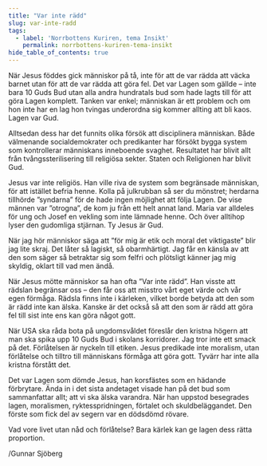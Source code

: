 ```yaml
---
title: "Var inte rädd"
slug: var-inte-radd
tags:
  - label: 'Norrbottens Kuriren, tema Insikt'
    permalink: norrbottens-kuriren-tema-insikt
hide_table_of_contents: true
---
```

När Jesus föddes gick människor på tå, inte för att de var rädda att väcka barnet utan för att de var rädda att göra fel. Det var Lagen som gällde – inte bara 10 Guds Bud utan alla andra hundratals bud som hade lagts till för att göra Lagen komplett. Tanken var enkel; människan är ett problem och om hon inte har en lag hon tvingas underordna sig kommer allting att bli kaos. Lagen var Gud.

<!--truncate-->

Alltsedan dess har det funnits olika försök att disciplinera människan. Både välmenande socialdemokrater och predikanter har försökt bygga system som kontrollerar människans inneboende svaghet. Resultatet har blivit allt från tvångssterilisering till religiösa sekter. Staten och Religionen har blivit Gud.

Jesus var inte religiös. Han ville riva de system som begränsade människan, för att istället befria henne. Kolla på julkrubban så ser du mönstret; herdarna tillhörde ”syndarna” för de hade ingen möjlighet att följa Lagen. De vise männen var ”otrogna”, de kom ju från ett helt annat land. Maria var alldeles för ung och Josef en vekling som inte lämnade henne. Och över alltihop lyser den gudomliga stjärnan. Ty Jesus är Gud.

När jag hör människor säga att ”för mig är etik och moral det viktigaste” blir jag lite skraj. Det låter så lagiskt, så obarmhärtigt. Jag får en känsla av att den som säger så betraktar sig som felfri och plötsligt känner jag mig skyldig, oklart till vad men ändå.

När Jesus mötte människor sa han ofta ”Var inte rädd”. Han visste att rädslan begränsar oss – den får oss att misstro vårt eget värde och vår egen förmåga. Rädsla finns inte i kärleken, vilket borde betyda att den som är rädd inte kan älska. Kanske är det också så att den som är rädd att göra fel till sist inte ens kan göra något gott. 

När USA ska råda bota på ungdomsvåldet föreslår den kristna högern att man ska spika upp 10 Guds Bud i skolans korridorer. Jag tror inte ett smack på det. Förlåtelsen är nyckeln till etiken. Jesus predikade inte moralism, utan förlåtelse och tilltro till människans förmåga att göra gott. Tyvärr har inte alla kristna förstått det.

Det var Lagen som dömde Jesus, han korsfästes som en hädande förbrytare. Ända in i det sista andetaget visade han på det bud som sammanfattar allt; att vi ska älska varandra. När han uppstod besegrades lagen, moralismen, ryktesspridningen, förtalet och skuldbeläggandet. Den förste som fick del av segern var en dödsdömd rövare. 

Vad vore livet utan nåd och förlåtelse? Bara kärlek kan ge lagen dess rätta proportion.

/Gunnar Sjöberg
